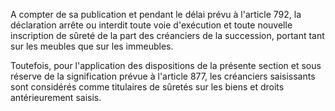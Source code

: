A compter de sa publication et pendant le délai prévu à l'article 792, la déclaration arrête ou interdit toute voie d'exécution et toute nouvelle inscription de sûreté de la part des créanciers de la succession, portant tant sur les meubles que sur les immeubles.

Toutefois, pour l'application des dispositions de la présente section et sous réserve de la signification prévue à l'article 877, les créanciers saisissants sont considérés comme titulaires de sûretés sur les biens et droits antérieurement saisis.
